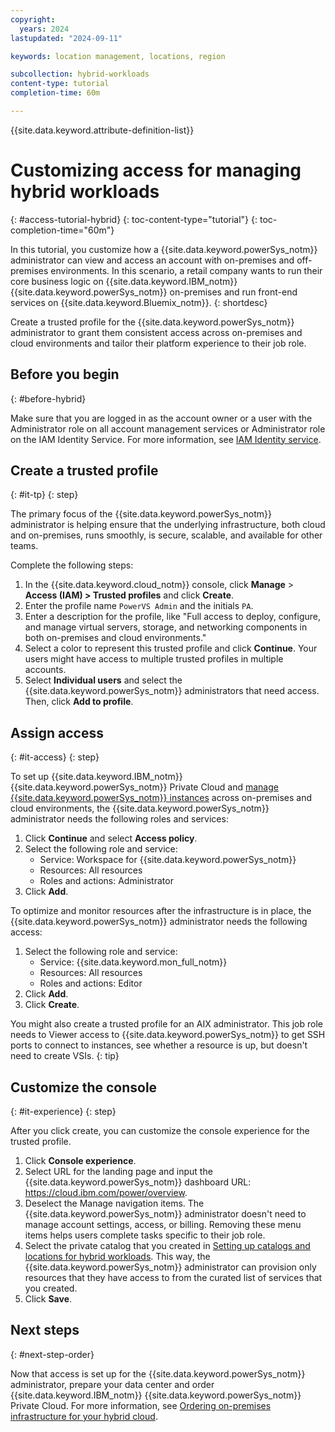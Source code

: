 ```yaml
---
copyright:
  years: 2024
lastupdated: "2024-09-11"

keywords: location management, locations, region

subcollection: hybrid-workloads
content-type: tutorial
completion-time: 60m

---
```


{{site.data.keyword.attribute-definition-list}}

# Customizing access for managing hybrid workloads
{: #access-tutorial-hybrid}
{: toc-content-type="tutorial"}
{: toc-completion-time="60m"}

In this tutorial, you customize how a {{site.data.keyword.powerSys_notm}} administrator can view and access an account with on-premises and off-premises environments. In this scenario, a retail company wants to run their core business logic on {{site.data.keyword.IBM_notm}} {{site.data.keyword.powerSys_notm}} on-premises and run front-end services on {{site.data.keyword.Bluemix_notm}}.
{: shortdesc}

Create a trusted profile for the {{site.data.keyword.powerSys_notm}} administrator to grant them consistent access across on-premises and cloud environments and tailor their platform experience to their job role.

## Before you begin
{: #before-hybrid}

Make sure that you are logged in as the account owner or a user with the Administrator role on all account management services or Administrator role on the IAM Identity Service. For more information, see [IAM Identity service](/docs/account?topic=account-account-services#identity-service-account-management).

## Create a trusted profile
{: #it-tp}
{: step}

The primary focus of the {{site.data.keyword.powerSys_notm}} administrator is helping ensure that the underlying infrastructure, both cloud and on-premises, runs smoothly, is secure, scalable, and available for other teams.

Complete the following steps:
1. In the {{site.data.keyword.cloud_notm}} console, click **Manage** > **Access (IAM) > Trusted profiles** and click **Create**.
1. Enter the profile name `PowerVS Admin` and the initials `PA`.
1. Enter a description for the profile, like "Full access to deploy, configure, and manage virtual servers, storage, and networking components in both on-premises and cloud environments."
1. Select a color to represent this trusted profile and click **Continue**. Your users might have access to multiple trusted profiles in multiple accounts.
1. Select **Individual users** and select the {{site.data.keyword.powerSys_notm}} administrators that need access. Then, click **Add to profile**.

## Assign access
{: #it-access}
{: step}

To set up {{site.data.keyword.IBM_notm}} {{site.data.keyword.powerSys_notm}} Private Cloud and [manage {{site.data.keyword.powerSys_notm}} instances](/docs/power-iaas?topic=power-iaas-modifying-instance) across on-premises and cloud environments, the {{site.data.keyword.powerSys_notm}} administrator needs the following roles and services:

1. Click **Continue** and select **Access policy**.
1. Select the following role and service:
   - Service: Workspace for {{site.data.keyword.powerSys_notm}}
   - Resources: All resources
   - Roles and actions: Administrator
1. Click **Add**.

To optimize and monitor resources after the infrastructure is in place, the {{site.data.keyword.powerSys_notm}} administrator needs the following access:

1. Select the following role and service:
   - Service: {{site.data.keyword.mon_full_notm}}
   - Resources: All resources
   - Roles and actions: Editor
1. Click **Add**.
1. Click **Create**.

You might also create a trusted profile for an AIX administrator. This job role needs to Viewer access to {{site.data.keyword.powerSys_notm}} to get SSH ports to connect to instances, see whether a resource is up, but doesn't need to create VSIs.
{: tip}

## Customize the console
{: #it-experience}
{: step}

After you click create, you can customize the console experience for the trusted profile.

1. Click **Console experience**.
1. Select URL for the landing page and input the {{site.data.keyword.powerSys_notm}} dashboard URL: https://cloud.ibm.com/power/overview.
1. Deselect the Manage navigation items. The {{site.data.keyword.powerSys_notm}} administrator doesn't need to manage account settings, access, or billing. Removing these menu items helps users complete tasks specific to their job role.
1. Select the private catalog that you created in [Setting up catalogs and locations for hybrid workloads](/docs-draft/hybrid-workloads?topic=hybrid-workloads-tutorial-hybrid). This way, the {{site.data.keyword.powerSys_notm}} administrator can provision only resources that they have access to from the curated list of services that you created.
1. Click **Save**.

## Next steps
{: #next-step-order}

Now that access is set up for the {{site.data.keyword.powerSys_notm}} administrator, prepare your data center and order {{site.data.keyword.IBM_notm}} {{site.data.keyword.powerSys_notm}} Private Cloud. For more information, see [Ordering on-premises infrastructure for your hybrid cloud](/docs-draft/hybrid-workloads?topic=hybrid-workloads-tutorial-services-hybrid).
